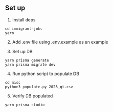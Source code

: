 ## Set up

1. Install deps

```
cd immigrant-jobs
yarn
```

2. Add .env file using .env.example as an example

3. Set up DB

```
yarn prisma generate
yarn prisma migrate dev
```

4. Run python script to populate DB

```
cd misc
python3 populate.py 2023_qt.csv
```

5. Verify DB populated

```
yarn prisma studio
```

